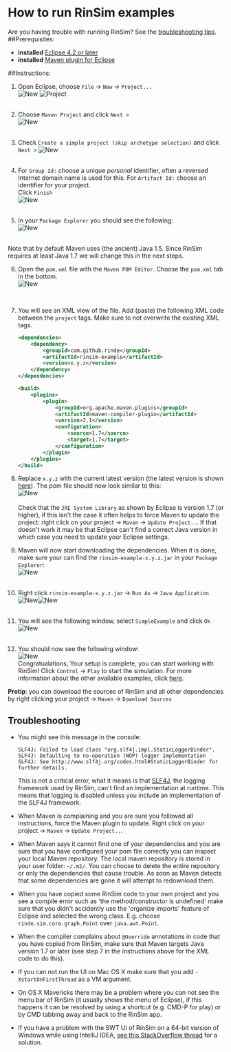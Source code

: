 # How to run RinSim examples

Are you having trouble with running RinSim? See the [troubleshooting tips](#troubleshooting).
##Prerequisites: 

- __installed__ [Eclipse 4.2 or later](http://www.eclipse.org/)
- __installed__ [Maven plugin for Eclipse](http://www.eclipse.org/m2e/)

##Instructions:

1. Open Eclipse, choose ``File`` -> ``New`` -> ``Project...`` <br/> 
![New](tutorial/1a.png) ![Project](tutorial/1b.png)
<br/><br/> 

2. Choose ``Maven Project`` and click ``Next >``<br/> 
![New](tutorial/2a.png)
<br/><br/>

3. Check ``Create a simple project (skip archetype selection)`` and click ``Next >``  ![New](tutorial/2b.png) 
<br/><br/> 

4. For ``Group Id:`` choose a unique _personal_ identifier, often a reversed Internet domain name is used for this. For ``Artifact Id:`` choose an identifier for your project.<br/>
Click ``Finish``<br/>
![New](tutorial/2c.png)
<br/><br/> 

5. In your ``Package Explorer`` you should see the following: <br/>
![New](tutorial/3.png)
<br/>
Note that by default Maven uses (the ancient) Java 1.5. Since RinSim requires at least Java 1.7 we will change this in the next steps.

6. Open the ``pom.xml`` file with the ``Maven POM Editor``. Choose the ``pom.xml`` tab in the bottom. <br/>
![New](tutorial/4a.png)
<br/>

7. You will see an XML view of the file. Add (paste) the following XML code between the ``project`` tags. Make sure to not overwrite the existing XML tags.
    ```xml
    <dependencies>
        <dependency>
            <groupId>com.github.rinde</groupId>
            <artifactId>rinsim-example</artifactId>
            <version>x.y.z</version>
        </dependency>
    </dependencies>

    <build>
		<plugins>
			<plugin>
				<groupId>org.apache.maven.plugins</groupId>
				<artifactId>maven-compiler-plugin</artifactId>
				<version>2.1</version>
				<configuration>
					<source>1.7</source>
					<target>1.7</target>
				</configuration>
			</plugin>
		</plugins>
	</build> 
    ``` 

8. Replace ``x.y.z`` with the current latest version (the latest version is shown [here](https://github.com/rinde/RinSim/)). The pom file should now look similar to this: <br/>
![New](tutorial/4b.png)
<br/><br/>
Check that the ``JRE System Library`` as shown by Eclipse is version 1.7 (or higher), if this isn't the case it often helps to force Maven to update the project: right click on your project -> ``Maven`` -> ``Update Project..``. If that doesn't work it may be that Eclipse can't find a correct Java version in which case you need to update your Eclipse settings.

8. Maven will now start downloading the dependencies. When it is done, make sure your can find the ``rinsim-example-x.y.z.jar`` in your ``Package Explorer``:<br/>
![New](tutorial/5a.png)
<br/><br/>

9. Right click ``rinsim-example-x.y.z.jar`` -> ``Run As`` -> ``Java Application``<br/>
![New](tutorial/5b.png)![New](tutorial/5c.png)
<br/><br/>

10. You will see the following window, select ``SimpleExample`` and click ``Ok``<br/>
![New](tutorial/5d.png)
<br/><br/>

11. You should now see the following window:<br/>
![New](tutorial/5e.png)<br/>
Congratualations, Your setup is complete, you can start working with RinSim!
Click ``Control`` -> ``Play`` to start the simulation. For more information about the other available examples, click [here](../example/README.md).

__Protip__: you can download the sources of RinSim and all other dependencies by right clicking your project -> ``Maven`` -> ``Download Sources``

## Troubleshooting

- You might see this message in the console:
  ```
  SLF4J: Failed to load class "org.slf4j.impl.StaticLoggerBinder".
  SLF4J: Defaulting to no-operation (NOP) logger implementation
  SLF4J: See http://www.slf4j.org/codes.html#StaticLoggerBinder for further details.
  ```
  This is not a critical error, what it means is that [SLF4J](https://www.slf4j.org/), the logging framework used by RinSim, can't find an implementation at runtime. This means that logging is disabled unless you include an implementation of the SLF4J framework.

- When Maven is complaining and you are sure you followed all instructions, force the Maven plugin to update. Right click on your project -> ``Maven`` -> ``Update Project..``.

- When Maven says it cannot find one of your dependencies and you are sure that you have configured your pom file correctly you can inspect your local Maven repository. The local maven repository is stored in your user folder: ``~/.m2/``. You can choose to delete the entire repository or only the dependencies that cause trouble. As soon as Maven detects that some dependencies are gone it will attempt to redownload them.

- When you have copied some RinSim code to your own project and you see a compile error such as 'the method/constructor is undefined' make sure that you didn't accidently use the 'organize imports' feature of Eclipse and selected the wrong class. E.g. choose ``rinde.sim.core.graph.Point`` over ``java.awt.Point``.

- When the compiler complains about ``@Override`` annotations in code that you have copied from RinSim, make sure that Maven targets Java version 1.7 or later (see step 7 in the instructions above for the XML code to do this).

- If you can not run the UI on Mac OS X make sure that you add ``-XstartOnFirstThread`` as a VM argument.

- On OS X Mavericks there may be a problem where you can not see the menu bar of RinSim (it usually shows the menu of Eclipse), if this happens it can be resolved by using a shortcut (e.g. CMD-P for play) or by CMD tabbing away and back to the RinSim app.

- If you have a problem with the SWT UI of RinSim on a 64-bit version of Windows while using IntelliJ IDEA, [see this StackOverflow thread](https://stackoverflow.com/questions/29793596/how-do-i-get-intellij-idea-to-import-rinsim-from-maven-correctly/) for a solution.
